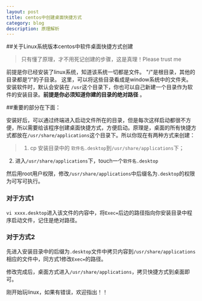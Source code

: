 ```yaml
---
layout: post
title: centos中创建桌面快捷方式
category: blog
description: 原理解析
---
```

 
##关于Linux系统版本centos中软件桌面快捷方式创建

> 只有懂了原理，才不用死记创建的步骤，这是真理！Please trust me

前提是你已经安装了linux系统，知道该系统一切都是文件。 "/"是根目录，其他的目录都是“/”的子目录。
这里，可以将这些目录看成是window系统中的文件夹。
安装软件时，默认会安装在  `/usr`这个目录下，你也可以自己新建一个目录作为软件的安装目录。**前提是你必须知道你建的目录的绝对路径** 。

##重要的部分在下面：

安装好后，可以通过终端进入启动文件所在的目录，但是每次这样启动都很不方便，所以需要给该程序创建桌面快捷方式，方便启动。原理是，桌面的所有快捷方式都放在`/usr/share/applications`这个目录下。所以你现在有两种方式来创建：
>1. cp 安装目录中的  `软件名.desktop`到`/usr/share/applications`下；
2. 进入`/usr/share/applications`下，touch一个`软件名.desktop`

然后用root用户权限，修改`/usr/share/applications`中后缀名为`.desktop`的权限为可写可执行。
### 对于方式1
`vi xxxx.desktop`进入该文件的内容中，将`Exec=`后边的路径指向你安装目录中程序启动文件，记住是绝对路径。
### 对于方式2
先进入安装目录中的后缀为`.desktop`文件中拷贝内容到`/usr/share/applications`相应的文件中，同方式1修改`Exec=`的路径。

修改完成后，桌面方式进入`/usr/share/applications`，拷贝快捷方式到桌面即可。

刚开始玩linux，如果有错误，欢迎指出！！

